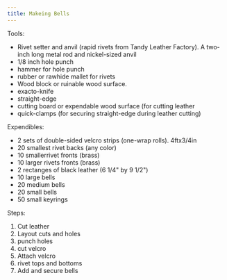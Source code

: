 ```yaml
---
title: Makeing Bells
---
```


Tools:

* Rivet setter and anvil (rapid rivets from Tandy Leather Factory). A two-inch long metal rod and nickel-sized anvil
* 1/8 inch hole punch
* hammer for hole punch
* rubber or rawhide mallet for rivets
* Wood block or ruinable wood surface.
* exacto-knife
* straight-edge
* cutting board or expendable wood surface (for cutting leather
* quick-clamps (for securing straight-edge during leather cutting)


Expendibles:

* 2 sets of double-sided velcro strips (one-wrap rolls). 4ftx3/4in
* 20 smallest rivet backs (any color)
* 10 smallerrivet fronts (brass)
* 10 larger rivets fronts (brass)
* 2 rectanges of black leather (6 1/4" by 9 1/2")
* 10 large bells
* 20 medium bells
* 20 small bells
* 50 small keyrings

Steps:

1) Cut leather
2) Layout cuts and holes
3) punch holes
4) cut velcro
5) Attach velcro
6) rivet tops and bottoms
7) Add and secure bells
